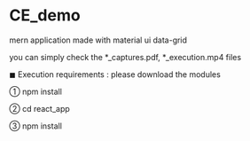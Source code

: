 # CE_demo
mern application made with material ui data-grid

you can simply check the *_captures.pdf, *_execution.mp4 files

◼ Execution requirements : please download the modules 

① npm install

② cd react_app 

③ npm install
